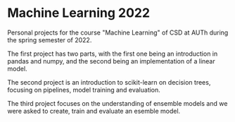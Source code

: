 # Machine Learning 2022

Personal projects for the course "Machine Learning" of CSD at AUTh during the spring semester of 2022.

The first project has two parts, with the first one being an introduction in pandas and numpy, and the second being an implementation of a linear model.

The second project is an introduction to scikit-learn on decision trees, focusing on pipelines, model training and evaluation.

The third project focuses on the understanding of ensemble models and we were asked to create, train and evaluate an esemble model. 

